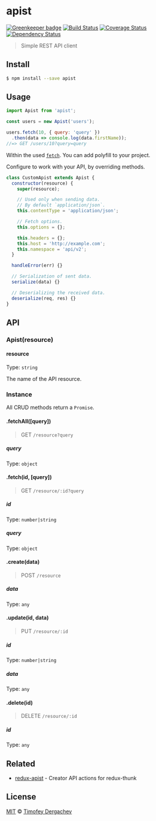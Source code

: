 # apist

[![Greenkeeper badge](https://badges.greenkeeper.io/exeto/apist.svg)](https://greenkeeper.io/)
[![Build Status][buildstat-image]][buildstat-url] [![Coverage Status][coverage-image]][coverage-url] [![Dependency Status][depstat-image]][depstat-url]

> Simple REST API client

## Install

```bash
$ npm install --save apist
```

## Usage

```js
import Apist from 'apist';

const users = new Apist('users');

users.fetch(10, { query: 'query' })
  .then(data => console.log(data.firstName));
//=> GET /users/10?query=query
```

Within the used [`fetch`](https://fetch.spec.whatwg.org/). You can add polyfill to your project.

Configure to work with your API, by overriding methods.

```js
class CustomApist extends Apist {
  constructor(resource) {
    super(resource);

    // Used only when sending data.
    // By default `application/json`.
    this.contentType = 'application/json';

    // Fetch options.
    this.options = {};

    this.headers = {};
    this.host = 'http://example.com';
    this.namespace = 'api/v2';
  }

  handleError(err) {}

  // Serialization of sent data.
  serialize(data) {}

  // Deserializing the received data.
  deserialize(req, res) {}
}
```

## API

### Apist(resource)

#### resource

Type: `string`

The name of the API resource.

### Instance

All CRUD methods return a `Promise`.

#### .fetchAll([query])

> GET `/resource?query`

##### query

Type: `object`

#### .fetch(id, [query])

> GET `/resource/:id?query`

##### id

Type: `number|string`

##### query

Type: `object`

#### .create(data)

> POST `/resource`

##### data

Type: `any`

#### .update(id, data)

> PUT `/resource/:id`

##### id

Type: `number|string`

##### data

Type: `any`

#### .delete(id)

> DELETE `/resource/:id`

##### id

Type: `any`

## Related

- [redux-apist](https://github.com/exeto/redux-apist) - Creator API actions for redux-thunk

## License

[MIT](LICENSE.md) © [Timofey Dergachev](https://exeto.me/)

[buildstat-url]: https://travis-ci.org/exeto/apist?branch=master
[buildstat-image]: https://img.shields.io/travis/exeto/apist/master.svg?style=flat-square
[coverage-url]: https://coveralls.io/github/exeto/apist?branch=master
[coverage-image]: https://img.shields.io/coveralls/exeto/apist/master.svg?style=flat-square
[depstat-url]: https://david-dm.org/exeto/apist#info=Dependencies
[depstat-image]: https://img.shields.io/david/exeto/apist.svg?style=flat-square
